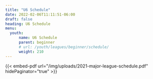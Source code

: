 ```yaml
---
title: "U6 Schedule"
date: 2022-02-06T11:11:51-06:00
draft: false
heading: U6 Schedule
menu:
  youth:
      name: U6 Schedule
      parent: beginner
      # url: /youth/leagues/beginner/schedule/
      weight: 210
---
```


{{< embed-pdf url="/img/uploads/2021-major-league-schedule.pdf" hidePaginator="true" >}}